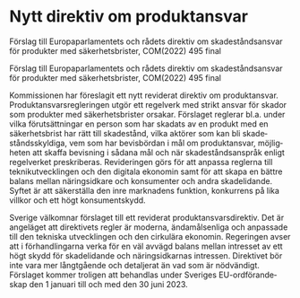 # Nytt direktiv om produktansvar

Förslag till Europaparlamentets och rådets direktiv om skadeståndsansvar för produkter med säkerhetsbrister, COM(2022) 495 final

Förslag till Europaparlamentets och rådets direktiv om skadeståndsansvar för produkter med säkerhetsbrister, COM(2022) 495 final

Kommissionen har före­slagit ett nytt reviderat direktiv om produkt­ansvar. Produkt­ansvars­regleringen utgör ett regel­verk med strikt ansvar för skador som produkter med säkerhets­brister orsakar. Förslaget reglerar bl.a. under vilka förut­sätt­ningar en person som har skadats av en produkt med en säker­­hets­brist har rätt till skade­stånd, vilka aktörer som kan bli skade­stånds­­skyldiga, vem som har bevis­bördan i mål om produkt­ansvar, möjlig­heten att skaffa bevis­ning i sådana mål och när skade­stånds­anspråk enligt regel­verket pre­skriberas. Revide­ringen görs för att anpassa reglerna till teknik­utveck­­lingen och den digitala ekonomin samt för att skapa en bättre balans mellan närings­idkare och konsu­menter och andra skade­lidande. Syftet är att säker­ställa den inre mark­nadens funktion, konkurrens på lika villkor och ett högt konsument­­skydd.

Sverige välkomnar förslaget till ett reviderat produkt­ansvars­direktiv. Det är ange­läget att direk­tivets regler är moderna, ända­måls­enliga och anpassade till den tekniska utveck­lingen och den cirkulära ekonomin. Regeringen avser att i förhand­lingarna verka för en väl avvägd balans mellan intresset av ett högt skydd för skade­lidande och närings­idkarnas intressen. Direktivet bör inte vara mer långt­gående och detaljerat än vad som är nödvändigt. Förslaget kommer troligen att behandlas under Sveriges EU-ordförande­skap den 1 januari till och med den 30 juni 2023.
